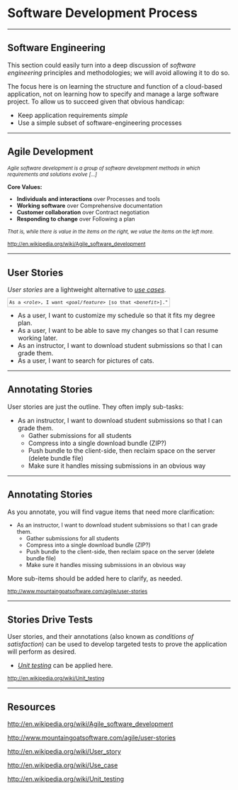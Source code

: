 # Software Development Process

---

## Software Engineering

This section could easily turn into a deep discussion of _software engineering_ principles and methodologies; we will avoid allowing it to do so. 

The focus here is on learning the structure and function of a cloud-based application, not on learning how to specify and manage a large software project.  To allow us to succeed given that obvious handicap:

* Keep application requirements _simple_
* Use a simple subset of software-engineering processes

---

## Agile Development

<span style="font-size: 80%; font-style: italic;">Agile software development is a group of software development methods in which requirements and solutions evolve [...]</span><small style="font-size: 90%;">

**Core Values:**

* **Individuals and interactions** over Processes and tools
* **Working software** over Comprehensive documentation
* **Customer collaboration** over Contract negotiation
* **Responding to change** over Following a plan 

</small><span style="font-size: 80%; font-style: italic;">That is, while there is value in the items on the right, we value the items on the left more.</span>

<small>http://en.wikipedia.org/wiki/Agile_software_development</small>

---

## User Stories

_User stories_ are a lightweight alternative to _[use cases](http://en.wikipedia.org/wiki/Use_case)_.  

<span style="border: 1px dotted grey; padding: .3em; font-family: monospace; font-size: 76%;">As a <i>&lt;role&gt;</i>, I want <i>&lt;goal/feature&gt;</i> [so that <i>&lt;benefit&gt;</i>]."</span>

* As a user, I want to customize my schedule so that it fits my degree plan.
* As a user, I want to be able to save my changes so that I can resume working later.
* As an instructor, I want to download student submissions so that I can grade them.
* As a user, I want to search for pictures of cats.

---

## Annotating Stories

User stories are just the outline.  They often imply sub-tasks:

* As an instructor, I want to download student submissions so that I can grade them.
    - Gather submissions for all students
    - Compress into a single download bundle (ZIP?)
    - Push bundle to the client-side, then reclaim space on the server (delete bundle file)
    - Make sure it handles missing submissions in an obvious way

---

## Annotating Stories

As you annotate, you will find vague items that need more clarification:<small style="font-size: 90%;">

* As an instructor, I want to download student submissions so that I can grade them.
    - Gather submissions for all students
    - Compress into a single download bundle (ZIP?)
    - Push bundle to the client-side, then reclaim space on the server (delete bundle file)
    - <span class="highlight">Make sure it handles missing submissions in an obvious way</span>

</small>More sub-items should be added here to clarify, as needed.

<small>http://www.mountaingoatsoftware.com/agile/user-stories</small>

---

<!-- .slide: data-background="assets/images/cloud_test.jpg" class="bg-box" -->

## Stories Drive Tests

User stories, and their annotations (also known as _conditions of satisfaction_) can be used to develop targeted tests to prove the application will perform as desired.

* _[Unit testing](http://en.wikipedia.org/wiki/Unit_testing)_ can be applied here.

<small>http://en.wikipedia.org/wiki/Unit_testing</small>

---

## Resources

http://en.wikipedia.org/wiki/Agile_software_development

http://www.mountaingoatsoftware.com/agile/user-stories

http://en.wikipedia.org/wiki/User_story

http://en.wikipedia.org/wiki/Use_case

http://en.wikipedia.org/wiki/Unit_testing
